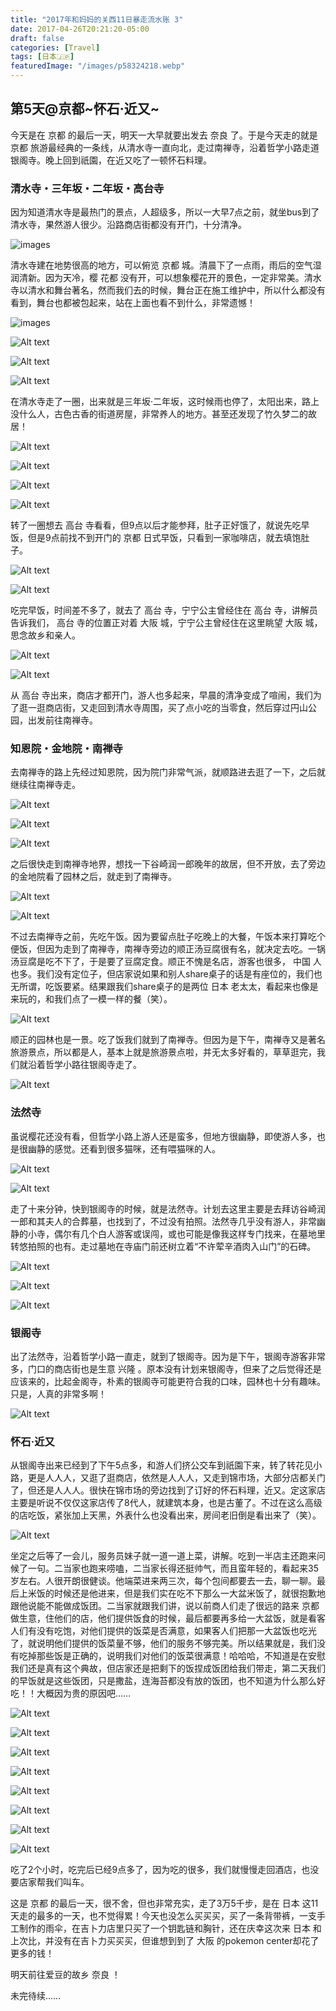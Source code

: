 ```yaml
---
title: "2017年和妈妈的关西11日暴走流水账 3"
date: 2017-04-26T20:21:20-05:00
draft: false
categories: [Travel]
tags: [日本🇯🇵]
featuredImage: "/images/p58324218.webp"
---
```


## 第5天@京都~怀石·近又~

今天是在 京都 的最后一天，明天一大早就要出发去 奈良 了。于是今天走的就是 京都 旅游最经典的一条线，从清水寺一直向北，走过南禅寺，沿着哲学小路走道银阁寺。晚上回到祇園，在近又吃了一顿怀石料理。
<!--more-->

### 清水寺・三年坂・二年坂・高台寺

因为知道清水寺是最热门的景点，人超级多，所以一大早7点之前，就坐bus到了清水寺，果然游人很少。沿路商店街都没有开门，十分清净。

![images](/images/p58324161.webp)

清水寺建在地势很高的地方，可以俯览 京都 城。清晨下了一点雨，雨后的空气湿润清新。因为天冷，樱 花都 没有开，可以想象樱花开的景色，一定非常美。清水寺以清水和舞台著名，然而我们去的时候，舞台正在施工维护中，所以什么都没有看到，舞台也都被包起来，站在上面也看不到什么，非常遗憾！

![images](/images/p58324164.webp)

![Alt text](/images/p58324179.webp) 

![Alt text](/images/p58324178.webp) 

![Alt text](/images/p58324165.webp) 

在清水寺走了一圈，出来就是三年坂·二年坂，这时候雨也停了，太阳出来，路上没什么人，古色古香的街道房屋，非常养人的地方。甚至还发现了竹久梦二的故居！

![Alt text](/images/p58324197.webp) 

![Alt text](/images/p58324196.webp) 

![Alt text](/images/p58324195.webp) 

![Alt text](/images/p58324194.webp)

转了一圈想去 高台 寺看看，但9点以后才能参拜，肚子正好饿了，就说先吃早饭，但是9点前找不到开门的 京都 日式早饭，只看到一家咖啡店，就去填饱肚子。

![Alt text](/images/p58324201.webp) 

![Alt text](/images/p58324200.webp)

吃完早饭，时间差不多了，就去了 高台 寺，宁宁公主曾经住在 高台 寺，讲解员告诉我们， 高台 寺的位置正对着 大阪 城，宁宁公主曾经住在这里眺望 大阪 城，思念故乡和亲人。

![Alt text](/images/p58324207.webp) 

![Alt text](/images/p58324206.webp)

从 高台 寺出来，商店才都开门，游人也多起来，早晨的清净变成了喧闹，我们为了逛一逛商店街，又走回到清水寺周围，买了点小吃的当零食，然后穿过円山公园，出发前往南禅寺。

### 知恩院・金地院・南禅寺

去南禅寺的路上先经过知恩院，因为院门非常气派，就顺路进去逛了一下，之后就继续往南禅寺走。

![Alt text](/images/p58324213.webp) 

![Alt text](/images/p58324210.webp) 

![Alt text](/images/p58324209.webp)

之后很快走到南禅寺地界，想找一下谷崎润一郎晚年的故居，但不开放，去了旁边的金地院看了园林之后，就走到了南禅寺。

![Alt text](/images/p58324216.webp) 

![Alt text](/images/p58324215.webp)

不过去南禅寺之前，先吃午饭。因为要留点肚子吃晚上的大餐，午饭本来打算吃个便饭，但因为走到了南禅寺，南禅寺旁边的顺正汤豆腐很有名，就决定去吃。一锅汤豆腐是吃不下了，于是要了豆腐定食。顺正不愧是名店，游客也很多， 中国 人也多。我们没有定位子，但店家说如果和别人share桌子的话是有座位的，我们也无所谓，吃饭要紧。结果跟我们share桌子的是两位 日本 老太太，看起来也像是来玩的，和我们点了一模一样的餐（笑）。

![Alt text](/images/p58324217.webp)


顺正的园林也是一景。吃了饭我们就到了南禅寺。但因为是下午，南禅寺又是著名旅游景点，所以都是人，基本上就是旅游景点啦，并无太多好看的，草草逛完，我们就沿着哲学小路往银阁寺走了。

![Alt text](/images/p58324218.webp) 

### 法然寺

虽说樱花还没有看，但哲学小路上游人还是蛮多，但地方很幽静，即使游人多，也是很幽静的感觉。还看到很多猫咪，还有喂猫咪的人。

![Alt text](/images/p58324230.webp) 

![Alt text](/images/p58324231.webp)

走了十来分钟，快到银阁寺的时候，就是法然寺。计划去这里主要是去拜访谷崎润一郎和其夫人的合葬墓，也找到了，不过没有拍照。法然寺几乎没有游人，非常幽静的小寺，偶尔有几个白人游客或误闯，或也可能是像我这样专门找来，在墓地里转悠拍照的也有。走过墓地在寺庙门前还树立着“不许荤辛酒肉入山门”的石碑。

![Alt text](/images/p58324243.webp) 

![Alt text](/images/p58324242.webp) 

![Alt text](/images/p58324241.webp)

### 银阁寺

出了法然寺，沿着哲学小路一直走，就到了银阁寺。因为是下午，银阁寺游客非常多，门口的商店街也是生意 兴隆 。原本没有计划来银阁寺，但来了之后觉得还是应该来的，比起金阁寺，朴素的银阁寺可能更符合我的口味，园林也十分有趣味。只是，人真的非常多啊！

![Alt text](/images/p58324248.webp)

### 怀石·近又

从银阁寺出来已经到了下午5点多，和游人们挤公交车到祇園下来，转了转花见小路，更是人人人，又逛了逛商店，依然是人人人，又走到锦市场，大部分店都关门了，但还是人人人。很快在锦市场的旁边找到了订好的怀石料理，近又。定这家店主要是听说不仅仅这家店传了8代人，就建筑本身，也是古董了。不过在这么高级的店吃饭，紧张加上天黑，外表什么也没看出来，房间老旧倒是看出来了（笑）。

![Alt text](/images/p58324258.webp)

坐定之后等了一会儿，服务员妹子就一道一道上菜，讲解。吃到一半店主还跑来问候了一句。二当家也跑来唠嗑，二当家长得还挺帅气，而且蛮年轻的，看起来35岁左右。人很开朗很健谈。他端菜进来两三次，每个包间都要去一去，聊一聊。最后上米饭的时候还是他进来，但是我们实在吃不下那么一大盆米饭了，就很抱歉地跟他说能不能做成饭团。二当家就跟我们讲，说以前商人们走了很远的路来 京都 做生意，住他们的店，他们提供饭食的时候，最后都要再多给一大盆饭，就是看客人们有没有吃饱，对他们提供的饭菜是否满意，如果客人们把那一大盆饭也吃光了，就说明他们提供的饭菜量不够，他们的服务不够完美。所以结果就是，我们没有吃掉那些饭是正确的，说明我们对他们的饭菜很满意！哈哈哈，不知道是在安慰我们还是真有这个典故，但店家还是把剩下的饭捏成饭团给我们带走，第二天我们的早饭就是这些饭团，只是撒盐，连海苔都没有放的饭团，也不知道为什么那么好吃！！大概因为贵的原因吧……

![Alt text](/images/p58324270.webp) 

![Alt text](/images/p58324268.webp) 

![Alt text](/images/p58324267.webp) 

![Alt text](/images/p58324266.webp) 

![Alt text](/images/p58324265.webp) 

![Alt text](/images/p58324263.webp) 

![Alt text](/images/p58324264.webp) 

![Alt text](/images/p58324261.webp)

吃了2个小时，吃完后已经9点多了，因为吃的很多，我们就慢慢走回酒店，也没要店家帮我们叫车。

这是 京都 的最后一天，很不舍，但也非常充实，走了3万5千步，是在 日本 这11天走的最多的一天，也不觉得累！今天也没怎么买买买，买了一条背带裤，一支手工制作的雨伞，在吉卜力店里只买了一个钥匙链和胸针，还在庆幸这次来 日本 和上次比，并没有在吉卜力买买买，但谁想到到了 大阪 的pokemon center却花了更多的钱！

明天前往爱豆的故乡 奈良 ！

未完待续……